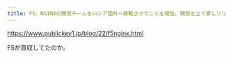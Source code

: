 ```yaml
---
title: F5、NGINXの開発チームをロシア国外へ移転させたことを報告。開発を立て直しリリースサイクルも元通りに － Publickey
---
```


https://www.publickey1.jp/blog/22/f5nginx.html

F5が買収してたのか。

